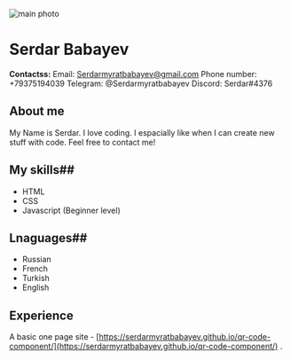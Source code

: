 ![main photo](./cv-photo.jpgcv-photo.jpgjpg)
# Serdar Babayev #
**Contactss:**
Email: Serdarmyratbabayev@gmail.com
Phone number: +79375194039
Telegram: @Serdarmyratbabayev
Discord: Serdar#4376

## About me ##
My Name is Serdar. I love coding. I espacially like when I can create new stuff with code. Feel free to contact me!

## My skills##
* HTML
* CSS
* Javascript (Beginner level)

## Lnaguages##
* Russian
* French 
* Turkish 
* English

## Experience ##
A basic one page site - [https://serdarmyratbabayev.github.io/qr-code-component/](https://serdarmyratbabayev.github.io/qr-code-component/)
 .
